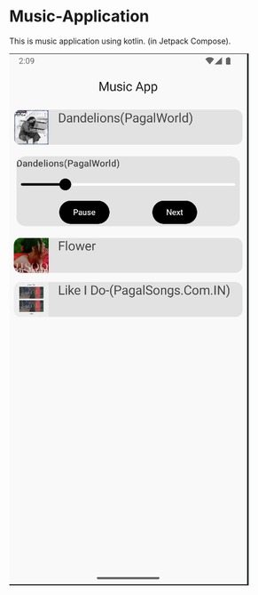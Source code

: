 # Music-Application

This is music application using kotlin. (in Jetpack Compose).

![](./ss4.png) 
